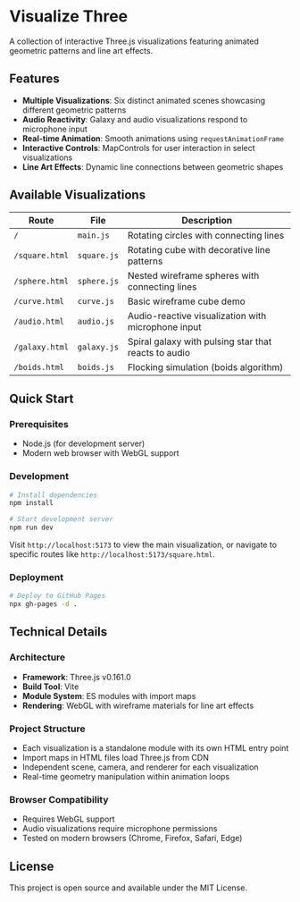 # Visualize Three

A collection of interactive Three.js visualizations featuring animated geometric patterns and line art effects.

## Features

- **Multiple Visualizations**: Six distinct animated scenes showcasing different geometric patterns
- **Audio Reactivity**: Galaxy and audio visualizations respond to microphone input
- **Real-time Animation**: Smooth animations using `requestAnimationFrame`
- **Interactive Controls**: MapControls for user interaction in select visualizations
- **Line Art Effects**: Dynamic line connections between geometric shapes

## Available Visualizations

| Route | File | Description |
|-------|------|-------------|
| `/` | `main.js` | Rotating circles with connecting lines |
| `/square.html` | `square.js` | Rotating cube with decorative line patterns |
| `/sphere.html` | `sphere.js` | Nested wireframe spheres with connecting lines |
| `/curve.html` | `curve.js` | Basic wireframe cube demo |
| `/audio.html` | `audio.js` | Audio-reactive visualization with microphone input |
| `/galaxy.html` | `galaxy.js` | Spiral galaxy with pulsing star that reacts to audio |
| `/boids.html` | `boids.js` | Flocking simulation (boids algorithm) |

## Quick Start

### Prerequisites
- Node.js (for development server)
- Modern web browser with WebGL support

### Development
```bash
# Install dependencies
npm install

# Start development server
npm run dev
```

Visit `http://localhost:5173` to view the main visualization, or navigate to specific routes like `http://localhost:5173/square.html`.

### Deployment
```bash
# Deploy to GitHub Pages
npx gh-pages -d .
```

## Technical Details

### Architecture
- **Framework**: Three.js v0.161.0
- **Build Tool**: Vite
- **Module System**: ES modules with import maps
- **Rendering**: WebGL with wireframe materials for line art effects

### Project Structure
- Each visualization is a standalone module with its own HTML entry point
- Import maps in HTML files load Three.js from CDN
- Independent scene, camera, and renderer for each visualization
- Real-time geometry manipulation within animation loops

### Browser Compatibility
- Requires WebGL support
- Audio visualizations require microphone permissions
- Tested on modern browsers (Chrome, Firefox, Safari, Edge)

## License

This project is open source and available under the MIT License.